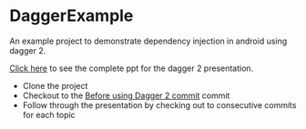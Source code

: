 # DaggerExample
An example project to demonstrate dependency injection in android using dagger 2.

[Click here](https://workdrive.zohopublic.com/show/open/j11nsa670ca6843574dbcb565696c5c12e7ac) to see the complete ppt for the dagger 2 presentation.

* Clone the project
* Checkout to the [Before using Dagger 2 commit](https://github.com/Subikesh/DaggerExample/commit/f23007ff3797a6ec998b575791d39a7a558b9bd2) commit
* Follow through the presentation by checking out to consecutive commits for each topic
